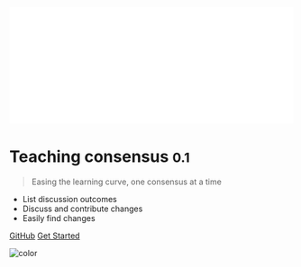 ![logo](_media/logo.png)

# Teaching consensus <small>0.1</small>

> Easing the learning curve, one consensus at a time

- List discussion outcomes
- Discuss and contribute changes
- Easily find changes

[GitHub](https://github.com/gdmgent/Teaching-consensus)
[Get Started](#teaching-consensus)

![color](#3f3f3f)